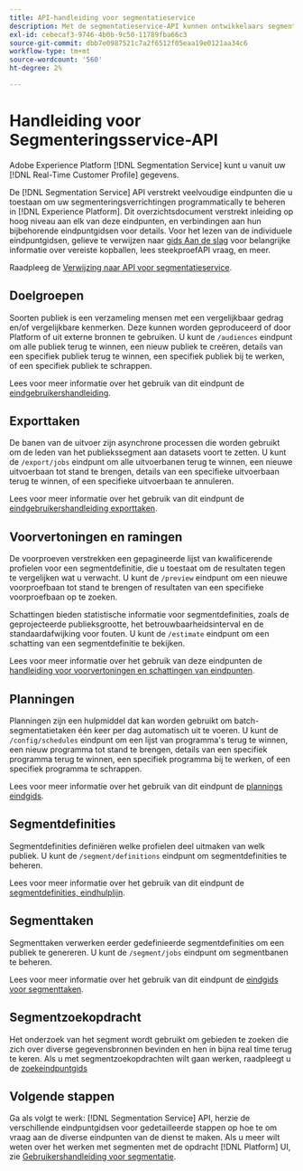 ```yaml
---
title: API-handleiding voor segmentatieservice
description: Met de segmentatieservice-API kunnen ontwikkelaars segmentatiebewerkingen in Adobe Experience Platform programmatisch beheren. Volg deze gids voor het uitvoeren van de belangrijkste bewerkingen met de API.
exl-id: cebecaf3-9746-4b0b-9c50-11789fba66c3
source-git-commit: dbb7e0987521c7a2f6512f05eaa19e0121aa34c6
workflow-type: tm+mt
source-wordcount: '560'
ht-degree: 2%

---
```


# Handleiding voor Segmenteringsservice-API

Adobe Experience Platform [!DNL Segmentation Service] kunt u vanuit uw [!DNL Real-Time Customer Profile] gegevens.

De [!DNL Segmentation Service] API verstrekt veelvoudige eindpunten die u toestaan om uw segmenteringsverrichtingen programmatically te beheren in [!DNL Experience Platform]. Dit overzichtsdocument verstrekt inleiding op hoog niveau aan elk van deze eindpunten, en verbindingen aan hun bijbehorende eindpuntgidsen voor details. Voor het lezen van de individuele eindpuntgidsen, gelieve te verwijzen naar [gids Aan de slag](./getting-started.md) voor belangrijke informatie over vereiste kopballen, lees steekproefAPI vraag, en meer.

Raadpleeg de [Verwijzing naar API voor segmentatieservice](https://www.adobe.io/experience-platform-apis/references/segmentation/).

## Doelgroepen

Soorten publiek is een verzameling mensen met een vergelijkbaar gedrag en/of vergelijkbare kenmerken. Deze kunnen worden geproduceerd of door Platform of uit externe bronnen te gebruiken. U kunt de `/audiences` eindpunt om alle publiek terug te winnen, een nieuw publiek te creëren, details van een specifiek publiek terug te winnen, een specifiek publiek bij te werken, of een specifiek publiek te schrappen.

Lees voor meer informatie over het gebruik van dit eindpunt de [eindgebruikershandleiding](./audiences.md).

## Exporttaken

De banen van de uitvoer zijn asynchrone processen die worden gebruikt om de leden van het publiekssegment aan datasets voort te zetten. U kunt de `/export/jobs` eindpunt om alle uitvoerbanen terug te winnen, een nieuwe uitvoerbaan tot stand te brengen, details van een specifieke uitvoerbaan terug te winnen, of een specifieke uitvoerbaan te annuleren.

Lees voor meer informatie over het gebruik van dit eindpunt de [eindgebruikershandleiding exporttaken](./export-jobs.md).

## Voorvertoningen en ramingen

De voorproeven verstrekken een gepagineerde lijst van kwalificerende profielen voor een segmentdefinitie, die u toestaat om de resultaten tegen te vergelijken wat u verwacht. U kunt de `/preview` eindpunt om een nieuwe voorproefbaan tot stand te brengen of resultaten van een specifieke voorproefbaan op te zoeken.

Schattingen bieden statistische informatie voor segmentdefinities, zoals de geprojecteerde publieksgrootte, het betrouwbaarheidsinterval en de standaardafwijking voor fouten. U kunt de `/estimate` eindpunt om een schatting van een segmentdefinitie te bekijken.

Lees voor meer informatie over het gebruik van deze eindpunten de [handleiding voor voorvertoningen en schattingen van eindpunten](./previews-and-estimates.md).

## Planningen

Planningen zijn een hulpmiddel dat kan worden gebruikt om batch-segmentatietaken één keer per dag automatisch uit te voeren. U kunt de `/config/schedules` eindpunt om een lijst van programma&#39;s terug te winnen, een nieuw programma tot stand te brengen, details van een specifiek programma terug te winnen, een specifiek programma bij te werken, of een specifiek programma te schrappen.

Lees voor meer informatie over het gebruik van dit eindpunt de [plannings eindgids](./schedules.md).

## Segmentdefinities

Segmentdefinities definiëren welke profielen deel uitmaken van welk publiek. U kunt de `/segment/definitions` eindpunt om segmentdefinities te beheren.

Lees voor meer informatie over het gebruik van dit eindpunt de [segmentdefinities, eindhulplijn](./segment-definitions.md).

## Segmenttaken

Segmenttaken verwerken eerder gedefinieerde segmentdefinities om een publiek te genereren. U kunt de `/segment/jobs` eindpunt om segmentbanen te beheren.

Lees voor meer informatie over het gebruik van dit eindpunt de [eindgids voor segmenttaken](./segment-jobs.md).

## Segmentzoekopdracht

Het onderzoek van het segment wordt gebruikt om gebieden te zoeken die zich over diverse gegevensbronnen bevinden en hen in bijna real time terug te keren. Als u met segmentzoekopdrachten wilt gaan werken, raadpleegt u de [zoekeindpuntgids](segment-search.md)

## Volgende stappen

Ga als volgt te werk: [!DNL Segmentation Service] API, herzie de verschillende eindpuntgidsen voor gedetailleerde stappen op hoe te om vraag aan de diverse eindpunten van de dienst te maken. Als u meer wilt weten over het werken met segmenten met de opdracht [!DNL Platform] UI, zie [Gebruikershandleiding voor segmentatie](../ui/overview.md).
